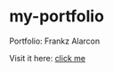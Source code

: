 # my-portfolio
Portfolio: Frankz Alarcon

Visit it here: [click me](https://frankz-portfolio.netlify.app/ "click me")
